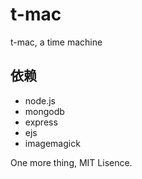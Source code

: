 # t-mac

t-mac, a time machine

## 依赖

 * node.js
 * mongodb
 * express
 * ejs
 * imagemagick

One more thing, MIT Lisence.